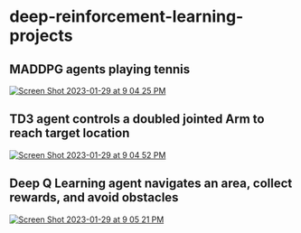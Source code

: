 # deep-reinforcement-learning-projects

## MADDPG agents playing tennis 
[![Screen Shot 2023-01-29 at 9 04 25 PM](https://user-images.githubusercontent.com/14004153/215373828-cda7b1f5-4964-4b3e-bd13-bdb998082610.png)](https://www.youtube.com/watch?v=LOTFwcljYbw&t=1s)

## TD3 agent controls a doubled jointed Arm to reach target location
[![Screen Shot 2023-01-29 at 9 04 52 PM](https://user-images.githubusercontent.com/14004153/215373855-55ac1702-f3a2-4290-9865-27c3e296d710.png)](https://www.youtube.com/watch?v=v1SlXAKCuJ4)

## Deep Q Learning agent navigates an area, collect rewards, and avoid obstacles
[![Screen Shot 2023-01-29 at 9 05 21 PM](https://user-images.githubusercontent.com/14004153/215373865-42c916cf-02fd-41a4-9eb4-49e0fa425c86.png)](https://www.youtube.com/watch?v=IPRzAoFQXUc)
